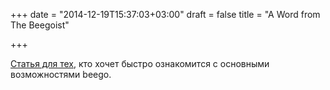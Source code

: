 +++
date = "2014-12-19T15:37:03+03:00"
draft = false
title = "A Word from The Beegoist"

+++

<p><a href="https://medium.com/@richardeng/a-word-from-the-beegoist-d562ff8589d7">Статья для тех</a>, кто хочет быстро ознакомится с основными возможностями beego.</p>

